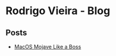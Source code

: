 # Rodrigo Vieira - Blog

## Posts
- [MacOS Mojave Like a Boss](./content/posts/macos-mojave-like-a-boss.md)